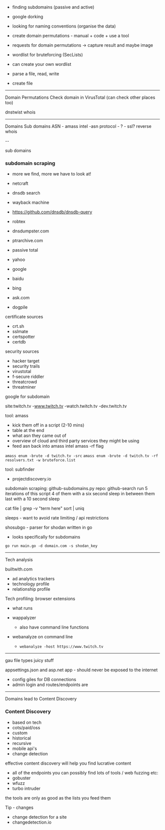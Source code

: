 - finding subdomains (passive and active)
- google dorking
- looking for naming conventions (organise the data)
- create domain permutations - manual + code + use a tool
- requests for domain permutations -> capture result and maybe image
- wordlist for bruteforcing (SecLists)
- can create your own wordlist

- parse a file, read, write
- create file

---

Domain Permutations
Check domain in VirusTotal (can check other places too)

dnstwist
whois

---

Domains
Sub domains
ASN - amass intel -asn
protocol - ? - ssl?
reverse whois

--

sub domains

### subdomain scraping

- more we find, more we have to look at!
- netcraft
- dnsdb search
- wayback machine
- https://github.com/dnsdb/dnsdb-query
- robtex
- dnsdumpster.com
- ptrarchive.com
- passive total

- yahoo
- google
- baidu
- bing
- ask.com
- dogpile

certificate sources
- crt.sh
- sslmate
- certspotter
- certdb

security sources
- hacker target
- security trails
- virustotal
- f-secure riddler
- threatcrowd
- threatminer


google for subdomain

site:twitch.tv -www.twitch.tv -watch.twitch.tv -dev.twitch.tv


tool: amass
- kick them off in a script (2-10 mins)
- table at the end
- what asn they came out of
- overview of cloud and third party services they might be using
- feed asn back into amass intel
amass -rf flag 

`amass enum -brute -d twitch.tv -src`
`amass enum -brute -d twitch.tv -rf resolvers.txt -w bruteforce.list`

tool: subfinder
- projectdiscovery.io

subdomain scraping: github-subdomains.py
repo: github-search
run 5 iterations of this script
4 of them with a six second sleep in between them
last with a 10 second sleep

cat file | grep -v "term here"
sort | uniq

sleeps - want to avoid rate limiting / api restrictions

shosubgo - parser for shodan written in go
- looks specifically for subdomains

`go run main.go -d domain.com -s shodan_key`

---

Tech analysis

builtwith.com
- ad analytics trackers
- technology profile
- relationship profile

Tech profiling: browser extensions
- what runs
- wappalyzer
    - also have command line functions

- webanalyze on command line
    - `webanalyze -host https://www.twitch.tv`
    
---

gau
file types
juicy stuff

appsettings.json and asp.net app - should never be exposed to the internet
- config giles for DB connections
- admin login and routes/endpoints are

---

Domains lead to Content Discovery

### Content Discovery

- based on tech
- cots/paid/oss
- custom
- historical
- recursive
- mobile api's
- change detection

effective content discovery will help you find lucrative content
- all of the endpoints you can possibly find
lots of tools / web fuzzing etc:
- gobuster
- wfuzz
- turbo intruder

the tools are only as good as the lists you feed them

Tip - changes
- change detection for a site
- changedetection.io